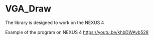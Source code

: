 # VGA_Draw

The library is designed to work on the NEXUS 4

Example of the program on NEXUS 4  https://youtu.be/khbDWAvb528
